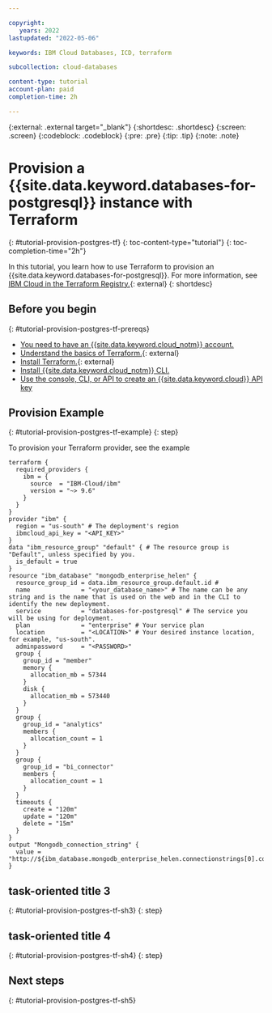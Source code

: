 ```yaml
---

copyright:
   years: 2022
lastupdated: "2022-05-06"

keywords: IBM Cloud Databases, ICD, terraform

subcollection: cloud-databases

content-type: tutorial
account-plan: paid
completion-time: 2h

---
```


{:external: .external target="_blank"}
{:shortdesc: .shortdesc}
{:screen: .screen}
{:codeblock: .codeblock}
{:pre: .pre}
{:tip: .tip}
{:note: .note}

# Provision a {{site.data.keyword.databases-for-postgresql}} instance with Terraform
{: #tutorial-provision-postgres-tf}
{: toc-content-type="tutorial"} 
{: toc-completion-time="2h"} 

In this tutorial, you learn how to use Terraform to provision an {{site.data.keyword.databases-for-postgresql}}. For more information, see [IBM Cloud in the Terraform Registry.](https://registry.terraform.io/providers/IBM-Cloud/ibm/latest/docs/resources/database){: external}
{: shortdesc}

## Before you begin
{: #tutorial-provision-postgres-tf-prereqs}

* [You need to have an {{site.data.keyword.cloud_notm}} account.](https://cloud.ibm.com/registration)
* [Understand the basics of Terraform.](https://www.terraform.io/intro){: external}
* [Install Terraform.](https://learn.hashicorp.com/tutorials/terraform/install-cli){: external}
* [Install {{site.data.keyword.cloud_notm}} CLI.](/docs/cli?topic=cli-install-ibmcloud-cli)
* [Use the console, CLI, or API to create an {{site.data.keyword.cloud}} API key](/docs/account?topic=account-userapikey&interface=ui#create_user_key)

## Provision Example
{: #tutorial-provision-postgres-tf-example}
{: step}

To provision your Terraform provider, see the example 

```shell
terraform {
  required_providers {
    ibm = {
      source  = "IBM-Cloud/ibm"
      version = "~> 9.6"
    }
  }
}
provider "ibm" {
  region = "us-south" # The deployment's region
  ibmcloud_api_key = "<API_KEY>"
}
data "ibm_resource_group" "default" { # The resource group is "Default", unless specified by you.
  is_default = true
}
resource "ibm_database" "mongodb_enterprise_helen" {
  resource_group_id = data.ibm_resource_group.default.id #
  name              = "<your_database_name>" # The name can be any string and is the name that is used on the web and in the CLI to identify the new deployment.
  service           = "databases-for-postgresql" # The service you will be using for deployment.
  plan              = "enterprise" # Your service plan
  location          = "<LOCATION>" # Your desired instance location, for example, "us-south".
  adminpassword     = "<PASSWORD>" 
  group {
    group_id = "member"
    memory {
      allocation_mb = 57344
    }
    disk {
      allocation_mb = 573440
    }
  }
  group {
    group_id = "analytics"
    members {
      allocation_count = 1
    }
  }
  group {
    group_id = "bi_connector"
    members {
      allocation_count = 1
    }
  }
  timeouts {
    create = "120m"
    update = "120m"
    delete = "15m"
  }
}
output "Mongodb_connection_string" {
  value = "http://${ibm_database.mongodb_enterprise_helen.connectionstrings[0].composed}"
}
```

## task-oriented title 3
{: #tutorial-provision-postgres-tf-sh3}
{: step}

## task-oriented title 4
{: #tutorial-provision-postgres-tf-sh4}
{: step}

## Next steps
{: #tutorial-provision-postgres-tf-sh5}
